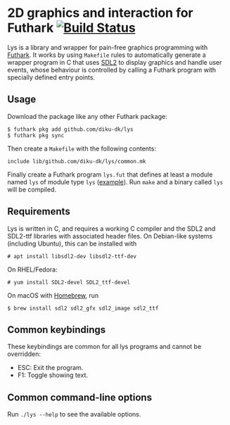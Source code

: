 # 2D graphics and interaction for Futhark [![Build Status](https://travis-ci.org/diku-dk/lys.svg?branch=master)](https://travis-ci.org/diku-dk/lys)

Lys is a library and wrapper for pain-free graphics programming with
[Futhark](https://futhark-lang.org).  It works by using `Makefile`
rules to automatically generate a wrapper program in C that uses
[SDL2](https://www.libsdl.org/) to display graphics and handle user
events, whose behaviour is controlled by calling a Futhark program
with specially defined entry points.

## Usage

Download the package like any other Futhark package:

```
$ futhark pkg add github.com/diku-dk/lys
$ futhark pkg sync
```

Then create a `Makefile` with the following contents:

```make
include lib/github.com/diku-dk/lys/common.mk
```

Finally create a Futhark program `lys.fut` that defines at least a
module named `lys` of module type `lys` ([example](lys.fut)).  Run
`make` and a binary called `lys` will be compiled.

## Requirements

Lys is written in C, and requires a working C compiler and the SDL2
and SDL2-ttf libraries with associated header files.  On Debian-like
systems (including Ubuntu), this can be installed with

```
# apt install libsdl2-dev libsdl2-ttf-dev
```

On RHEL/Fedora:

```
# yum install SDL2-devel SDL2_ttf-devel
```

On macOS with [Homebrew](https://brew.sh), run

```
$ brew install sdl2 sdl2_gfx sdl2_image sdl2_ttf
```

## Common keybindings

These keybindings are common for all lys programs and cannot be
overridden:

  + ESC: Exit the program.
  + F1: Toggle showing text.

## Common command-line options

Run `./lys --help` to see the available options.

